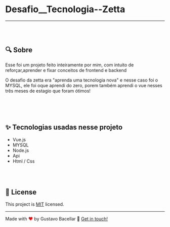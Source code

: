 # Desafio\_\_Tecnologia--Zetta

 <hr/>

<br>
<br>

## 🔍 Sobre

<p>Esse foi um projeto feito inteiramente por mim, com intuito de reforçar,aprender e fixar conceitos de frontend e backend</p>
<p> O desafio da zetta era "aprenda uma tecnologia nova" e nesse caso foi o MYSQL, ele foi oque aprendi do zero, porem também aprendi o vue nesses três meses de estagio que foram ótimos!
</p>

<br>
<br>


<br>

## ✨ Tecnologias usadas nesse projeto

<ul>
    <li> Vue.js
    <li> MYSQL
    <li> Node.js
    <li> Api
    <li> Html / Css
</ul>

<br>
<br>

## 📝 License

This project is [MIT](https://github.com/gustavobacellarladeira/Desafio__Tecnologia--Zetta/blob/master/LICENSE) licensed.

<hr/>

Made with <span style = "color: red">♥</span> by Gustavo Bacellar 👋 <a href="https://www.linkedin.com/in/gustavo-bacellar/?msgControlName=reply_to_sender&msgConversationId=6714883939833561088&msgOverlay=true">Get in touch!</a>
